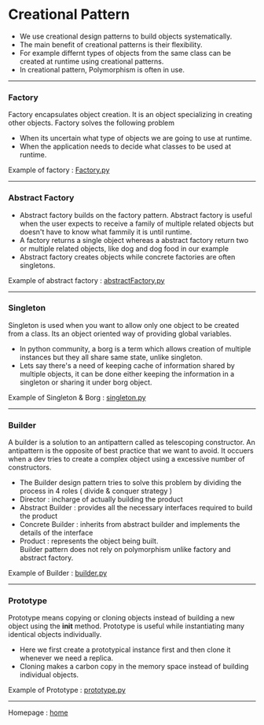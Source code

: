 # Creational Pattern

* We use creational design patterns to build objects systematically.
* The main benefit of creational patterns is their flexibility.
* For example differnt types of objects from the same class can be created at runtime using creational patterns.
* In creational pattern, Polymorphism is often in use.

***

### Factory
Factory encapsulates object creation. It is an object specializing in creating other objects.
Factory solves the following problem
* When its uncertain what type of objects we are going to use at runtime.
* When the application needs to decide what classes to be used at runtime.

Example of factory : [Factory.py](https://github.com/pyGuru123/Python-design-Patterns/blob/main/Creational%20Pattern/factory.py)

***

### Abstract Factory
* Abstract factory builds on the factory pattern.
Abstract factory is useful when the user expects to receive a family of multiple related objects but doesn't have to know what fammily it is until runtime.
* A factory returns a single object whereas a abstract factory return two or multiple related objects, like dog and dog food in our example
* Abstract factory creates objects while concrete factories are often singletons.

Example of abstract factory : [abstractFactory.py](https://github.com/pyGuru123/Python-design-Patterns/blob/main/Creational%20Pattern/abstractFactory.py)

***

### Singleton
Singleton is used when you want to allow only one object to be created from a class. Its an object oriented way of providing global variables.
* In python community, a borg is a term which allows creation of multiple instances but they all share same state, unlike singleton.
* Lets say there's a need of keeping cache of information shared by multiple objects, it can be done either keeping the information in a singleton or sharing it under borg object.

Example of Singleton & Borg : [singleton.py](https://github.com/pyGuru123/Python-design-Patterns/blob/main/Creational%20Pattern/singleton.py)

***

### Builder
A builder is a solution to an antipattern called as telescoping constructor. An antipattern is the opposite of best practice that we want to avoid. It occuers when a dev tries to create a complex object using a excessive number of constructors.
* The Builder design pattern tries to solve this problem by dividing the process in 4 roles ( divide & conquer strategy )
* Director : incharge of actually building the product
* Abstract Builder : provides all the necessary interfaces required to build the product
* Concrete Builder : inherits from abstract builder and implements the details of the interface
* Product : represents the object being built.\
Builder pattern does not rely on polymorphism unlike factory and abstract factory.

Example of Builder : [builder.py](https://github.com/pyGuru123/Python-design-Patterns/blob/main/Creational%20Pattern/builder.py)

***

### Prototype
Prototype means copying or cloning objects instead of building a new object using the __init__ method. Prototype is useful while instantiating many identical objects individually.
* Here we first create a prototypical instance first and then clone it whenever we need a replica.
* Cloning makes a carbon copy in the memory space instead of building individual objects.

Example of Prototype : [prototype.py](https://github.com/pyGuru123/Python-design-Patterns/blob/main/Creational%20Pattern/prototype.py)

***

Homepage : [home](https://github.com/pyGuru123/Python-design-Patterns)